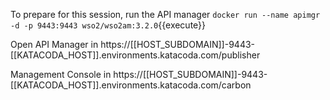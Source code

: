 To prepare for this session, run the API manager
`docker run --name apimgr -d -p 9443:9443 wso2/wso2am:3.2.0`{{execute}}

Open API Manager in 
https://[[HOST_SUBDOMAIN]]-9443-[[KATACODA_HOST]].environments.katacoda.com/publisher

Management Console in 
https://[[HOST_SUBDOMAIN]]-9443-[[KATACODA_HOST]].environments.katacoda.com/carbon
